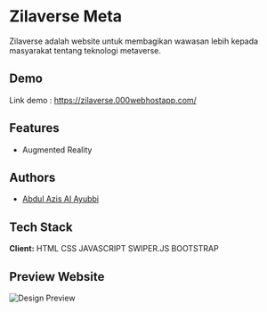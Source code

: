 
# Zilaverse Meta

Zilaverse adalah website untuk membagikan wawasan lebih kepada masyarakat tentang teknologi metaverse.

## Demo

Link demo : https://zilaverse.000webhostapp.com/
## Features

- Augmented Reality

## Authors

- [Abdul Azis Al Ayubbi](https://www.github.com/Azis202017)


## Tech Stack

**Client:** HTML CSS JAVASCRIPT SWIPER.JS BOOTSTRAP


## Preview Website
![Design Preview](https://github.com/Azis202017/WDC-ITECHNO/blob/47ca8ef712b87196f0e6cc311764b11a96dbad4d/DesignPreview.jpg?raw=true)
